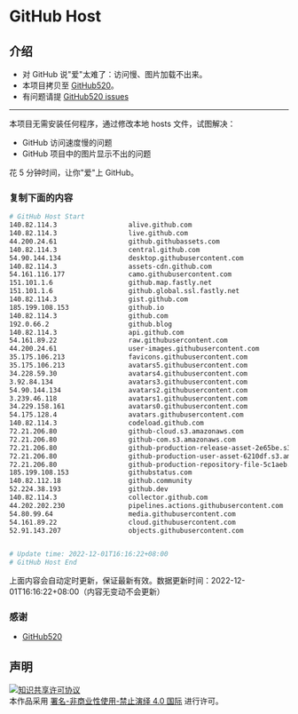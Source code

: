 # GitHub Host
## 介绍
- 对 GitHub 说"爱"太难了：访问慢、图片加载不出来。
- 本项目拷贝至 [GitHub520](https://github.com/521xueweihan/GitHub520)。
- 有问题请提 [GitHub520 issues](https://github.com/521xueweihan/GitHub520/issues/new)

---

本项目无需安装任何程序，通过修改本地 hosts 文件，试图解决：
- GitHub 访问速度慢的问题
- GitHub 项目中的图片显示不出的问题

花 5 分钟时间，让你"爱"上 GitHub。

### 复制下面的内容
```bash
# GitHub Host Start
140.82.114.3                  alive.github.com
140.82.114.3                  live.github.com
44.200.24.61                  github.githubassets.com
140.82.114.3                  central.github.com
54.90.144.134                 desktop.githubusercontent.com
140.82.114.3                  assets-cdn.github.com
54.161.116.177                camo.githubusercontent.com
151.101.1.6                   github.map.fastly.net
151.101.1.6                   github.global.ssl.fastly.net
140.82.114.3                  gist.github.com
185.199.108.153               github.io
140.82.114.3                  github.com
192.0.66.2                    github.blog
140.82.114.3                  api.github.com
54.161.89.22                  raw.githubusercontent.com
44.200.24.61                  user-images.githubusercontent.com
35.175.106.213                favicons.githubusercontent.com
35.175.106.213                avatars5.githubusercontent.com
34.228.59.30                  avatars4.githubusercontent.com
3.92.84.134                   avatars3.githubusercontent.com
54.90.144.134                 avatars2.githubusercontent.com
3.239.46.118                  avatars1.githubusercontent.com
34.229.158.161                avatars0.githubusercontent.com
54.175.128.4                  avatars.githubusercontent.com
140.82.114.3                  codeload.github.com
72.21.206.80                  github-cloud.s3.amazonaws.com
72.21.206.80                  github-com.s3.amazonaws.com
72.21.206.80                  github-production-release-asset-2e65be.s3.amazonaws.com
72.21.206.80                  github-production-user-asset-6210df.s3.amazonaws.com
72.21.206.80                  github-production-repository-file-5c1aeb.s3.amazonaws.com
185.199.108.153               githubstatus.com
140.82.112.18                 github.community
52.224.38.193                 github.dev
140.82.114.3                  collector.github.com
44.202.202.230                pipelines.actions.githubusercontent.com
54.80.99.64                   media.githubusercontent.com
54.161.89.22                  cloud.githubusercontent.com
52.91.143.207                 objects.githubusercontent.com


# Update time: 2022-12-01T16:16:22+08:00
# GitHub Host End

```
上面内容会自动定时更新，保证最新有效。数据更新时间：2022-12-01T16:16:22+08:00（内容无变动不会更新）

### 感谢

- [GitHub520](https://github.com/521xueweihan/GitHub520)

## 声明
<a rel="license" href="https://creativecommons.org/licenses/by-nc-nd/4.0/deed.zh"><img alt="知识共享许可协议" style="border-width: 0" src="https://licensebuttons.net/l/by-nc-nd/4.0/88x31.png"></a><br>本作品采用 <a rel="license" href="https://creativecommons.org/licenses/by-nc-nd/4.0/deed.zh">署名-非商业性使用-禁止演绎 4.0 国际</a> 进行许可。